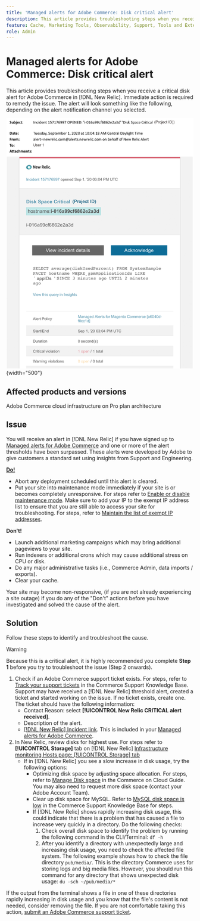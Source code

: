 ```yaml
---
title: 'Managed alerts for Adobe Commerce: Disk critical alert'
description: This article provides troubleshooting steps when you receive a critical disk alert for Adobe Commerce in [!DNL New Relic]. Immediate action is required to remedy the issue. 
feature: Cache, Marketing Tools, Observability, Support, Tools and External Services
role: Admin
---
```

# Managed alerts for Adobe Commerce: Disk critical alert

This article provides troubleshooting steps when you receive a critical disk alert for Adobe Commerce in [!DNL New Relic]. Immediate action is required to remedy the issue. The alert will look something like the following, depending on the alert notification channel you selected.

![disc critical alert](../../assets/managed-alerts/disk-critical-magento-managed.png){width="500"}

## Affected products and versions

Adobe Commerce cloud infrastructure on Pro plan architecture

## Issue

You will receive an alert in [!DNL New Relic] if you have signed up to [Managed alerts for Adobe Commerce](managed-alerts-for-magento-commerce.md) and one or more of the alert thresholds have been surpassed. These alerts were developed by Adobe to give customers a standard set using insights from Support and Engineering.

 <u> **Do!** </u>

* Abort any deployment scheduled until this alert is cleared.
* Put your site into maintenance mode immediately if your site is or becomes completely unresponsive. For steps refer to [Enable or disable maintenance mode](https://experienceleague.adobe.com/en/docs/commerce-operations/installation-guide/tutorials/maintenance-mode). Make sure to add your IP to the exempt IP address list to ensure that you are still able to access your site for troubleshooting. For steps, refer to [Maintain the list of exempt IP addresses](https://experienceleague.adobe.com/en/docs/commerce-operations/installation-guide/tutorials/maintenance-mode#maintain-the-list-of-exempt-ip-addresses).

 **Don't!**

* Launch additional marketing campaigns which may bring additional pageviews to your site.
* Run indexers or additional crons which may cause additional stress on CPU or disk.
* Do any major administrative tasks (i.e., Commerce Admin, data imports / exports).
* Clear your cache.

Your site may become non-responsive, (if you are not already experiencing a site outage) if you do any of the "Don't" actions before you have investigated and solved the cause of the alert.

## Solution

Follow these steps to identify and troubleshoot the cause.

>[!WARNING]
>
>Because this is a critical alert, it is highly recommended you complete **Step 1** before you try to troubleshoot the issue (Step 2 onwards).

1. Check if an Adobe Commerce support ticket exists. For steps, refer to [Track your support tickets](https://experienceleague.adobe.com/en/docs/commerce-knowledge-base/kb/help-center-guide/magento-help-center-user-guide#track-support-case) in the Commerce Support Knowledge Base. Support may have received a [!DNL New Relic] threshold alert, created a ticket and started working on the issue. If no ticket exists, create one. The ticket should have the following information:
    * Contact Reason: select **[!UICONTROL New Relic CRITICAL alert received]**.
    * Description of the alert.
    * [[!DNL New Relic] Incident link](https://docs.newrelic.com/docs/alerts/incident-management/view-event-details-incidents/). This is included in your [Managed alerts for Adobe Commerce](managed-alerts-for-magento-commerce.md).
1. In New Relic, review disks for highest use. For steps refer to **[!UICONTROL Storage]** tab on [!DNL New Relic] [Infrastructure monitoring Hosts page: [!UICONTROL Storage] tab](https://docs.newrelic.com/docs/infrastructure/infrastructure-ui-pages/infra-hosts-ui-page/#storage)
    * If in [!DNL New Relic] you see a slow increase in disk usage, try the following options:
      * Optimizing disk space by adjusting space allocation. For steps, refer to [Manage Disk space](https://experienceleague.adobe.com/docs/commerce-cloud-service/user-guide/develop/storage/manage-disk-space.html) in the Commerce on Cloud Guide. You may also need to request more disk space (contact your Adobe Account Team).
       * Clear up disk space for MySQL. Refer to [MySQL disk space is low](https://experienceleague.adobe.com/en/docs/commerce-knowledge-base/kb/troubleshooting/database/mysql-disk-space-is-low-on-magento-commerce-cloud) in the Commerce Support Knowledge Base for steps.
       * If [!DNL New Relic] shows rapidly increasing disk usage, this could indicate that there is a problem that has caused a file to increase very quickly in a directory. Do the following checks:
         1. Check overall disk space to identify the problem by running the following command in the CLI/Terminal: `df -h`
         1. After you identify a directory with unexpectedly large and increasing disk usage, you need to check the affected file system. The following example shows how to check the file directory `pub/media/`. This is the directory Commerce uses for storing logs and big media files. However, you should run this command for any directory that shows unexpected disk usage: `du -sch ~/pub/media/*`

If the output from the terminal shows a file in one of these directories rapidly increasing in disk usage and you know that the file's content is not needed, consider removing the file. If you are not comfortable taking this action, [submit an Adobe Commerce support ticket](https://experienceleague.adobe.com/en/docs/commerce-knowledge-base/kb/help-center-guide/magento-help-center-user-guide#support-case).
